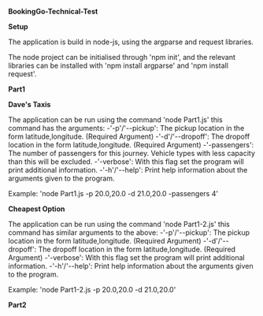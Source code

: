 **BookingGo-Technical-Test**

**Setup**

The application is build in node-js, using the argparse and request libraries.

The node project can be initialised through 'npm init', and the relevant libraries can be installed with 'npm install argparse' and 'npm install request'.


**Part1**

**Dave's Taxis**

The application can be run using the command 'node Part1.js' this command has the arguments:
-'-p'/'--pickup': The pickup location in the form latitude,longitude. (Required Argument)
-'-d'/'--dropoff': The dropoff location in the form latitude,longitude. (Required Argument)
-'-passengers': The number of passengers for this journey. Vehicle types with less capacity than this will be excluded.
-'-verbose': With this flag set the program will print additional information.
-'-h'/'--help': Print help information about the arguments given to the program.

Example:
'node Part1.js -p 20.0,20.0 -d 21.0,20.0 -passengers 4'

**Cheapest Option**

The application can be run using the command 'node Part1-2.js' this command has similar arguments to the above:
-'-p'/'--pickup': The pickup location in the form latitude,longitude. (Required Argument)
-'-d'/'--dropoff': The dropoff location in the form latitude,longitude. (Required Argument)
-'-verbose': With this flag set the program will print additional information.
-'-h'/'--help': Print help information about the arguments given to the program.

Example:
'node Part1-2.js -p 20.0,20.0 -d 21.0,20.0'

**Part2**
